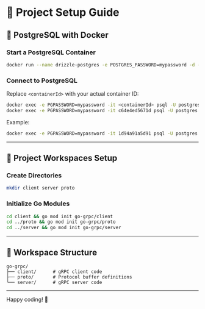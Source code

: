 # 🚀 Project Setup Guide

## 🐳 PostgreSQL with Docker

### Start a PostgreSQL Container

```bash
docker run --name drizzle-postgres -e POSTGRES_PASSWORD=mypassword -d -p 5433:5432 postgres
```

### Connect to PostgreSQL

Replace `<containerId>` with your actual container ID:

```bash
docker exec -e PGPASSWORD=mypassword -it <containerId> psql -U postgres -d postgres
docker exec -e PGPASSWORD=mypassword -it c64e4ed5671d psql -U postgres -d postgres
```

Example:

```bash
docker exec -e PGPASSWORD=mypassword -it 1d94a91a5d91 psql -U postgres -d postgres
```

---

## 💼 Project Workspaces Setup

### Create Directories

```bash
mkdir client server proto
```

### Initialize Go Modules

```bash
cd client && go mod init go-grpc/client
cd ../proto && go mod init go-grpc/proto
cd ../server && go mod init go-grpc/server
```

---

## 📁 Workspace Structure

```
go-grpc/
├── client/      # gRPC client code
├── proto/       # Protocol buffer definitions
└── server/      # gRPC server code
```

---

Happy coding! 🚀
